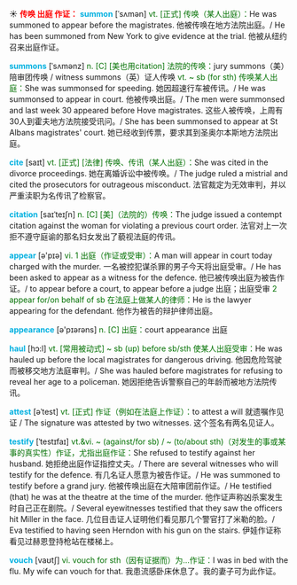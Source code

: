 ☀ <font color="red">**传唤 出庭 作证：**</font>
<font color="sky blue">**summon**</font> [ˈsʌmən]
<font color="rgb(227, 108, 9)">vt. [正式] 传唤（某人出庭）：</font>He was summoned to appear before the magistrates. 他被传唤在地方法院出庭。/ He has been summoned from New York to give evidence at the trial. 他被从纽约召来出庭作证。
          
<font color="sky blue">**summons**</font> [ˈsʌmənz]
<font color="rgb(227, 108, 9)">n. [C] [美也用citation] 法院的传唤：</font>jury summons（美）陪审团传唤 / witness summons（英）证人传唤 <font color="rgb(227, 108, 9)">vt. ~ sb (for sth) 传唤某人出庭：</font>She was summonsed for speeding. 她因超速行车被传讯。/ He was summonsed to appear in court. 他被传唤出庭。/ The men were summonsed and last week 30 appeared before Hove magistrates. 这些人被传唤，上周有30人到霍夫地方法院接受讯问。/ She has been summonsed to appear at St Albans magistrates' court. 她已经收到传票，要求其到圣奥尔本斯地方法院出庭。
           
<font color="sky blue">**cite**</font> [saɪt]
<font color="rgb(227, 108, 9)">vt. [正式] [法律] 传唤、传讯（某人出庭）：</font>She was cited in the divorce proceedings. 她在离婚诉讼中被传唤。/ The judge ruled a mistrial and cited the prosecutors for outrageous misconduct. 法官裁定为无效审判，并以严重渎职为名传讯了检察官。

<font color="sky blue">**citation**</font> [saɪˈteɪʃn]
<font color="rgb(227, 108, 9)">n. [C] [美]（法院的）传唤：</font>The judge issued a contempt citation against the woman for violating a previous court order. 法官对上一次拒不遵守庭谕的那名妇女发出了藐视法庭的传讯。

<font color="sky blue">**appear**</font> [ə'pɪə] 
<font color="rgb(227, 108, 9)">vi. 1 出庭（作证或受审）：</font>A man will appear in court today charged with the murder. 一名被控犯谋杀罪的男子今天将出庭受审。/ He has been asked to appear as a witness for the defence. 他已被传唤出庭为被告作证。/ to appear before a court, to appear before a judge 出庭；出庭受审 <font color="rgb(227, 108, 9)">2 appear for/on behalf of sb 在法庭上做某人的律师：</font>He is the lawyer appearing for the defendant. 他作为被告的辩护律师出庭。

<font color="sky blue">**appearance**</font> [ə'pɪərəns] 
<font color="rgb(227, 108, 9)">n. [C] 出庭：</font>court appearance 出庭
           
<font color="sky blue">**haul**</font> [hɔ:l]
<font color="rgb(227, 108, 9)">vt. [常用被动式] ~ sb (up) before sb/sth 使某人出庭受审：</font>He was hauled up before the local magistrates for dangerous driving. 他因危险驾驶而被移交地方法庭审判。/ She was hauled before magistrates for refusing to reveal her age to a policeman. 她因拒绝告诉警察自己的年龄而被地方法院传讯。           

<font color="sky blue">**attest**</font> [əˈtest]
<font color="rgb(227, 108, 9)">vt. [正式] 作证（例如在法庭上作证）：</font>to attest a will 就遗嘱作见证 / The signature was attested by two witnesses. 这个签名有两名见证人。
                    
<font color="sky blue">**testify**</font> [ˈtestɪfaɪ]
<font color="rgb(227, 108, 9)">vt.&vi. ~ (against/for sb) / ~ (to/about sth)（对发生的事或某事的真实性）作证，尤指出庭作证：</font>She refused to testify against her husband. 她拒绝出庭作证指控丈夫。/ There are several witnesses who will testify for the defence. 有几名证人愿意为被告作证。/ He was summoned to testify before a grand jury. 他被传唤出庭在大陪审团前作证。/ He testified (that) he was at the theatre at the time of the murder. 他作证声称凶杀案发生时自己正在剧院。/ Several eyewitnesses testified that they saw the officers hit Miller in the face. 几位目击证人证明他们看见那几个警官打了米勒的脸。/ Eva testified to having seen Herndon with his gun on the stairs. 伊娃作证称看见过赫恩登持枪站在楼梯上。

<font color="sky blue">**vouch**</font> [vaʊtʃ]
<font color="rgb(227, 108, 9)">vi. vouch for sth（因有证据而）为…作证：</font>I was in bed with the flu. My wife can vouch for that. 我患流感卧床休息了。我的妻子可为此作证。


